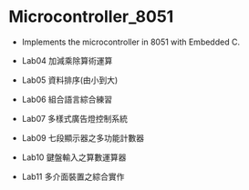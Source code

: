# Microcontroller_8051

- Implements the microcontroller in 8051 with Embedded C.

- Lab04 加減乘除算術運算

- Lab05 資料排序(由小到大)

- Lab06 組合語言綜合練習

- Lab07 多樣式廣告燈控制系統

- Lab09 七段顯示器之多功能計數器

- Lab10 鍵盤輸入之算數運算器

- Lab11 多介面裝置之綜合實作